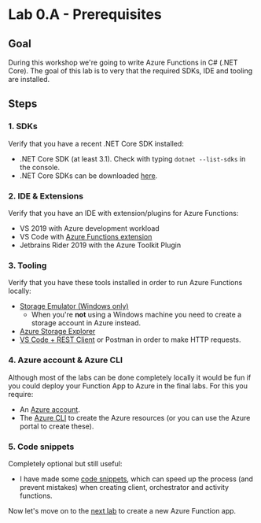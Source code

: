 # Lab 0.A - Prerequisites

## Goal

During this workshop we're going to write Azure Functions in C# (.NET Core). The goal of this lab is to very that the required SDKs, IDE and tooling are installed.

## Steps

### 1. SDKs

Verify that you have a recent .NET Core SDK installed:

- .NET Core SDK (at least 3.1). Check with typing `dotnet --list-sdks` in the console.
- .NET Core SDKs can be downloaded [here](https://dotnet.microsoft.com/download/dotnet-core).

### 2. IDE & Extensions

Verify that you have an IDE with extension/plugins for Azure Functions:

- VS 2019 with Azure development workload
- VS Code with [Azure Functions extension](https://marketplace.visualstudio.com/items?itemName=ms-azuretools.vscode-azurefunctions)
- Jetbrains Rider 2019 with the Azure Toolkit Plugin

### 3. Tooling

Verify that you have these tools installed in order to run Azure Functions locally:
- [Storage Emulator (Windows only)](https://docs.microsoft.com/en-us/azure/storage/common/storage-use-emulator)
   - When you're __not__ using a Windows machine you need to create a storage account in Azure instead.
- [Azure Storage Explorer](https://azure.microsoft.com/en-us/features/storage-explorer/)
- [VS Code + REST Client](https://marketplace.visualstudio.com/items?itemName=humao.rest-client) or Postman in order to make HTTP requests.

### 4. Azure account & Azure CLI

Although most of the labs can be done completely locally it would be fun if you could deploy your Function App to Azure in the final labs. For this you require:
- An [Azure account](https://azure.microsoft.com/en-us/free/).
- The [Azure CLI](https://docs.microsoft.com/en-us/cli/azure/install-azure-cli?view=azure-cli-latest) to create the Azure resources (or you can use the Azure portal to create these).

### 5. Code snippets

Completely optional but still useful:
- I have made some [code snippets](https://github.com/marcduiker/durable-functions-snippets), which can speed up the process (and prevent mistakes) when creating client, orchestrator and activity functions.

Now let's move on to the [next lab](01_creating_a_function_project.md) to create a new Azure Function app.